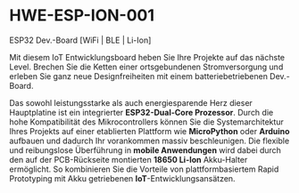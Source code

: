 # HWE-ESP-ION-001
ESP32 Dev.-Board  [WiFi | BLE | Li-Ion]

Mit diesem IoT Entwicklungsboard heben Sie Ihre Projekte auf das nächste Level. Brechen Sie die Ketten einer ortsgebundenen Stromversorgung und erleben Sie ganz neue Designfreiheiten mit einem batteriebetriebenen Dev.-Board. 

Das sowohl leistungsstarke als auch energiesparende Herz dieser Hauptplatine ist ein integrierter **ESP32-Dual-Core Prozessor**.  Durch die hohe Kompatibilität des Mikrocontrollers können Sie die Systemarchitektur Ihres Projekts auf einer etablierten Plattform wie **MicroPython** oder **Arduino** aufbauen und dadurch Ihr vorankommen massiv beschleunigen. Die flexible und reibungslose Überführung in **mobile Anwendungen** wird dabei durch den auf der PCB-Rückseite montierten **18650 Li-Ion** Akku-Halter ermöglicht. So kombinieren Sie die Vorteile von plattformbasiertem Rapid Prototyping mit Akku getriebenen **IoT**-Entwicklungsansätzen. 
